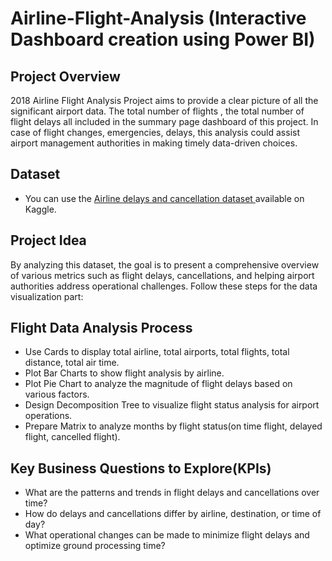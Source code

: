 # Airline-Flight-Analysis (Interactive Dashboard creation using Power BI)

## Project Overview
2018 Airline Flight Analysis Project aims to provide a clear picture of all the significant airport data. The total number of flights , the total number of flight delays all included in the summary page dashboard of this project. In case of flight changes, emergencies, delays, this analysis could assist airport management authorities in making timely data-driven choices.

## Dataset
- You can use the <a href="https://www.kaggle.com/datasets/yuanyuwendymu/airline-delay-and-cancellation-data-2009-2018"> Airline delays and cancellation dataset </a> available on Kaggle. 

## Project Idea 
By analyzing this dataset, the goal is to present a comprehensive overview of various metrics such as flight delays, cancellations, and helping airport authorities address operational challenges. Follow these steps for the data visualization part:

## Flight Data Analysis Process
- Use Cards to display total airline, total airports, total flights, total distance, total air time.
- Plot Bar Charts to show flight analysis by airline.
- Plot Pie Chart to analyze the magnitude of flight delays based on various factors.
- Design Decomposition Tree to visualize flight status analysis for airport operations.
- Prepare Matrix to analyze months by flight status(on time flight, delayed flight, cancelled flight).

## Key Business Questions to Explore(KPIs)
- What are the patterns and trends in flight delays and cancellations over time?
- How do delays and cancellations differ by airline, destination, or time of day?
- What operational changes can be made to minimize flight delays and optimize ground processing time?
